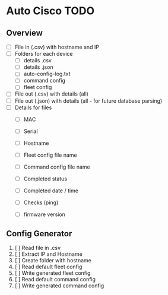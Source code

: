# Auto Cisco TODO

## Overview
- [ ] File in (.csv) with hostname and IP
- [ ] Folders for each device
    - [ ] details .csv
    - [ ] details .json
    - [ ] auto-config-log.txt
    - [ ] command config
    - [ ] fleet config
- [ ] File out (.csv) with details (all)
- [ ] File out (.json) with details (all - for future database parsing)
- [ ] Details for files
    - [ ] MAC
    - [ ] Serial
    - [ ] Hostname
    - [ ] Fleet config file name
    - [ ] Command config file name
    - [ ] Completed status
    - [ ] Completed date / time
    - [ ] Checks (ping)
    - [ ] firmware version
  


## Config Generator 
1. [ ] Read file in .csv
2. [ ] Extract IP and Hostname
3. [ ] Create folder with hostname
4. [ ] Read default fleet config
5. [ ] Write generated fleet config
6. [ ] Read default command config
7. [ ] Write generated command config
